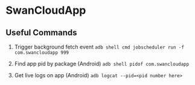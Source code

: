 # SwanCloudApp

## Useful Commands

1. Trigger background fetch event
   `adb shell cmd jobscheduler run -f com.swancloudapp 999`

2. Find app pid by package (Android)
   `adb shell pidof com.swancloudapp`

3. Get live logs on app (Android)
   `adb logcat --pid=<pid number here>`
